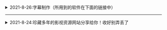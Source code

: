 <details>
  <summary>2021-8-26:字幕制作（所用到的软件在下面的链接中）</summary>
  
##### 1. 下载后将后缀改为ZIP;
##### 2. 如果不会使用，请到西瓜视频搜索云边科技工作室，私信教你修改
  
| 网站名称  | 网站地址  |
| ------------ | ------------ |
|  电影天堂 |  https://www.dy2018.com/ |
</details>

- - -

<details>
  <summary>2021-8-24:珍藏多年的影视资源网站分享给你！收好别弄丢了</summary>

| 网站名称  | 网站地址  |
| ------------ | ------------ |
|  电影天堂 |  https://www.dy2018.com/ |
|  电影先生 |http://dyxs14.com/   |
|  555电影 |https://www.555dy6.com/   |
| MK影视|https://www.mkvdo.com/|
|  KK看剧 |http://www.kkkanju.com/   |
|  奈飞星影视 |https://nfxhd.com/   |
| CK电影部落 |https://www.ck180.net/   |
</details>
